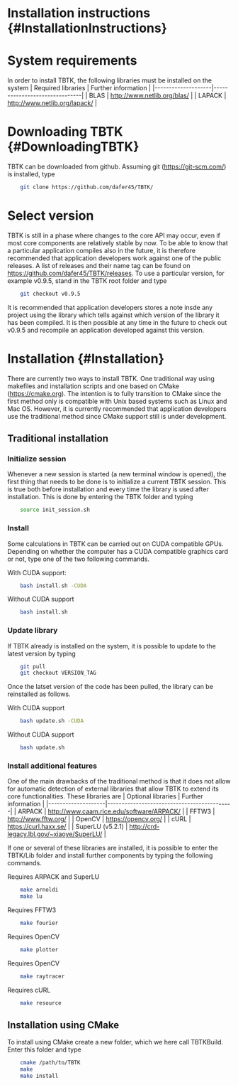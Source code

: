 Installation instructions {#InstallationInstructions}
======

# System requirements
In order to install TBTK, the following libraries must be installed on the system
| Required libraries | Further information           |
|--------------------|-------------------------------|
| BLAS               | http://www.netlib.org/blas/   |
| LAPACK             | http://www.netlib.org/lapack/ |

# Downloading TBTK {#DownloadingTBTK}
TBTK can be downloaded from github.
Assuming git (https://git-scm.com/) is installed, type
```bash
	git clone https://github.com/dafer45/TBTK/
```

# Select version
TBTK is still in a phase where changes to the core API may occur, even if most core components are relatively stable by now.
To be able to know that a particular application compiles also in the future, it is therefore recommended that application developers work against one of the public releases.
A list of releases and their name tag can be found on https://github.com/dafer45/TBTK/releases.
To use a particular version, for example v0.9.5, stand in the TBTK root folder and type
```bash
	git checkout v0.9.5
```
It is recommended that application developers stores a note insde any project using the library which tells against which version of the library it has been compiled.
It is then possible at any time in the future to check out v0.9.5 and recompile an application developed against this version.

# Installation {#Installation}
There are currently two ways to install TBTK.
One traditional way using makefiles and installation scripts and one based on CMake (https://cmake.org).
The intention is to fully transition to CMake since the first method only is compatible with Unix based systems such as Linux and Mac OS.
However, it is currently recommended that application developers use the traditional method since CMake support still is under development.

## Traditional installation
### Initialize session
Whenever a new session is started (a new terminal window is opened), the first thing that needs to be done is to initialize a current TBTK session.
This is true both before installation and every time the library is used after installation.
This is done by entering the TBTK folder and typing
```bash
	source init_session.sh
```

### Install
Some calculations in TBTK can be carried out on CUDA compatible GPUs.
Depending on whether the computer has a CUDA compatible graphics card or not, type one of the two following commands.

With CUDA support:
```bash
	bash install.sh -CUDA
```
Without CUDA support
```bash
	bash install.sh
```

### Update library
If TBTK already is installed on the system, it is possible to update to the latest version by typing
```bash
	git pull
	git checkout VERSION_TAG
```
Once the latset version of the code has been pulled, the library can be reinstalled as follows.

With CUDA support
```bash
	bash update.sh -CUDA
```
Without CUDA support
```bash
	bash update.sh
```

### Install additional features
One of the main drawbacks of the traditional method is that it does not allow for automatic detection of external libraries that allow TBTK to extend its core functionalities.
These libraries are
| Optional libraries | Further information                        |
|--------------------|--------------------------------------------|
| ARPACK             | http://www.caam.rice.edu/software/ARPACK/  |
| FFTW3              | http://www.fftw.org/                       |
| OpenCV             | https://opencv.org/                        |
| cURL               | https://curl.haxx.se/                      |
| SuperLU (v5.2.1)   | http://crd-legacy.lbl.gov/~xiaoye/SuperLU/ |

If one or several of these libraries are installed, it is possible to enter the TBTK/Lib folder and install further components by typing the following commands.

Requires ARPACK and SuperLU
```bash
	make arnoldi
	make lu
```

Requires FFTW3
```bash
	make fourier
```

Requires OpenCV
```bash
	make plotter
```

Requires OpenCV
```bash
	make raytracer
```

Requires cURL
```bash
	make resource
```

## Installation using CMake
To install using CMake create a new folder, which we here call TBTKBuild.
Enter this folder and type
```bash
	cmake /path/to/TBTK
	make
	make install
```


